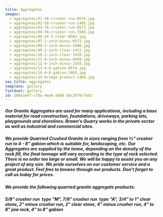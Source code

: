 ```yaml
---
title: Aggregates
images:
  - aggregates/01-58-crusher-run-0576.jpg
  - aggregates/02-58-crusher-run-1405.jpg
  - aggregates/03-78-crusher-run-0573.jpg
  - aggregates/04-78-crusher-run-1560.jpg
  - aggregates/06-34-1-clear-0583.jpg
  - aggregates/07-2-inch-minus-0571.jpg
  - aggregates/08-2-inch-minus-1400.jpg
  - aggregates/09-2-inch-clear-1413.jpg
  - aggregates/10-2-inch-clear-1420.jpg
  - aggregates/11-4-inch-minus-0569.jpg
  - aggregates/12-4-inch-minus-1558.jpg
  - aggregates/13-4-8-gabion-0574.jpg
  - aggregates/14-4-8-gabion-1403.jpg
  - aggregates/15-bridge-product-1404.jpg
nav_title: aggregates
template: gallery
fieldset: gallery
id: 200e2e47-c7da-4ee8-ab60-3bc2676cfa92
---
```

<h5>Our Granite Aggregates are used for many applications, including a base material for road construction, foundations, driveways, parking lots, playgrounds and shorelines. Brown's Quarry works in the private sector as well as industrial and commercial sites.</h5>
<h5>We provide Quarried Crushed Granite in sizes ranging from &#8541;" crusher run to 4 - 8" gabion which is suitable for, landscaping, etc. Our Aggregates are supplied by the tonne, depending on the density of the rock fill, the final tonnage will vary according to the type of rock selected. There is no order too large or small.  We will be happy to assist you on any project of any size.  We pride ourselves on our customer service and a great product.  Feel free to browse through our products.  Don’t forget to call us today for prices.</h5><h5> We provide the following quarried granite aggregate products:</h5><h5>5/8" crusher run ­ type "M", 7/8" crusher run ­ type "A", 3/4" to 1" clear stone, 2" minus crusher run, 2" clear stone, 4" minus crusher run, 4" to 8" jaw rock, 4" to 8" gabion</h5>
